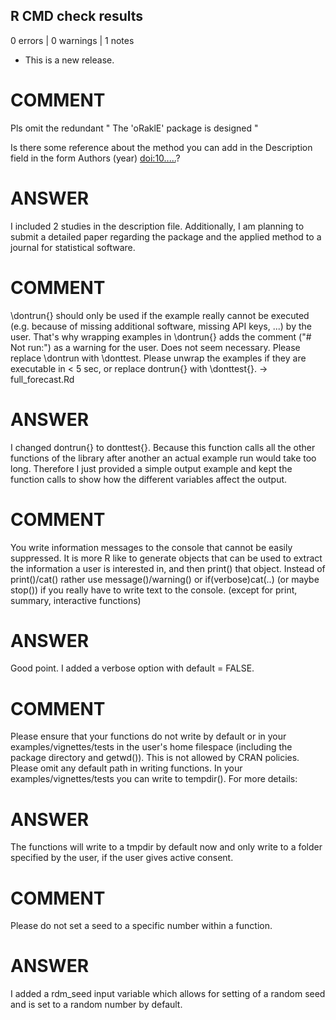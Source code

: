 
## R CMD check results

0 errors | 0 warnings | 1 notes

* This is a new release.


# COMMENT
Pls omit the redundant " The 'oRaklE' package is designed "

Is there some reference about the method you can add in the Description
field in the form Authors (year) <doi:10.....>?

# ANSWER
I included 2 studies in the description file. Additionally, I am planning to submit a detailed paper regarding the package and the applied method to a journal for statistical software.

# COMMENT

\dontrun{} should only be used if the example really cannot be executed
(e.g. because of missing additional software, missing API keys, ...) by
the user. That's why wrapping examples in \dontrun{} adds the comment
("# Not run:") as a warning for the user. Does not seem necessary.
Please replace \dontrun with \donttest.
Please unwrap the examples if they are executable in < 5 sec, or replace
dontrun{} with \donttest{}.
-> full_forecast.Rd

# ANSWER

I changed dontrun{} to donttest{}. Because this function calls all the other functions of the library after another an actual example run would take too long. Therefore I just provided a simple output example and kept the function calls to show how the different variables affect the output.

# COMMENT

You write information messages to the console that cannot be easily
suppressed.
It is more R like to generate objects that can be used to extract the
information a user is interested in, and then print() that object.
Instead of print()/cat() rather use message()/warning() or
if(verbose)cat(..) (or maybe stop()) if you really have to write text to
the console. (except for print, summary, interactive functions)

# ANSWER

Good point. I added a verbose option with default = FALSE.

# COMMENT

Please ensure that your functions do not write by default or in your
examples/vignettes/tests in the user's home filespace (including the
package directory and getwd()). This is not allowed by CRAN policies.
Please omit any default path in writing functions. In your
examples/vignettes/tests you can write to tempdir().
For more details: 

# ANSWER

The functions will write to a tmpdir by default now and only write to a folder specified by the user,
if the user gives active consent.

# COMMENT

Please do not set a seed to a specific number within a function. 

# ANSWER

I added a rdm_seed input variable which allows for setting of a random seed and is set to a random number
by default.
